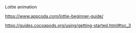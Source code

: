 Lottie animation

https://www.appcoda.com/lottie-beginner-guide/

https://guides.cocoapods.org/using/getting-started.html#toc_3
